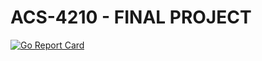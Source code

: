 # ACS-4210 - FINAL PROJECT

[![Go Report Card](https://goreportcard.com/badge/github.com/energeist/tournament-calculator)](https://goreportcard.com/report/energeist/tournament-calculator)
